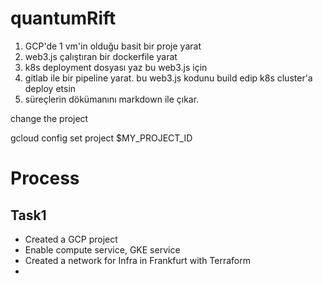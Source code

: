 # quantumRift

1. GCP'de 1 vm'in olduğu basit bir proje yarat
2. web3.js çalıştıran bir dockerfile yarat
3. k8s deployment dosyası yaz bu web3.js için
4. gitlab ile bir pipeline yarat. bu web3.js kodunu build edip k8s cluster'a deploy etsin
5. süreçlerin dökümanını markdown ile çıkar.



change the project 

gcloud config set project $MY_PROJECT_ID

# Process 
## Task1
- Created a GCP project
- Enable compute service, GKE service 
- Created a network for Infra in Frankfurt with Terraform 
- 




